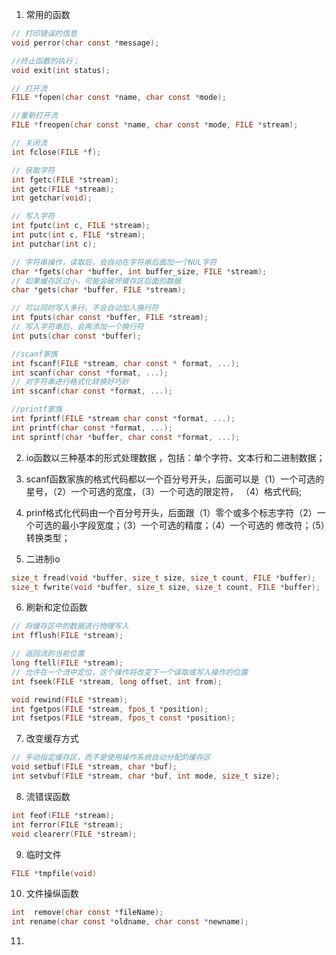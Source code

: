 1. 常用的函数
```c
// 打印错误的信息
void perror(char const *message);

//终止函数的执行；
void exit(int status);

// 打开流
FILE *fopen(char const *name, char const *mode);

//重新打开流
FILE *freopen(char const *name, char const *mode, FILE *stream);

// 关闭流
int fclose(FILE *f);

// 获取字符
int fgetc(FILE *stream);
int getc(FILE *stream);
int getchar(void);

// 写入字符
int fputc(int c, FILE *stream);
int putc(int c, FILE *stream);
int putchar(int c);

// 字符串操作，读取后，会自动在字符串后面加一个NUL字符
char *fgets(char *buffer, int buffer_size, FILE *stream);
// 如果缓存区过小，可能会破坏缓存区后面的数据
char *gets(char *buffer, FILE *stream);

// 可以同时写入多行，不会自动加入换行符
int fputs(char const *buffer, FILE *stream);
// 写入字符串后，会再添加一个换行符
int puts(char const *buffer);

//scanf家族
int fscanf(FILE *stream, char const * format, ...);
int scanf(char const *format, ...);
// 对字符串进行格式化转换好巧妙
int sscanf(char const *format, ...);

//printf家族
int fprintf(FILE *stream char const *format, ...);
int printf(char const *format, ...);
int sprintf(char *buffer, char const *format, ...);
```
2. io函数以三种基本的形式处理数据 ，包括：单个字符、文本行和二进制数据；

3. scanf函数家族的格式代码都以一个百分号开头，后面可以是（1）一个可选的星号，（2）一个可选的宽度，（3）一个可选的限定符，
（4）格式代码;

4. prinf格式化代码由一个百分号开头，后面跟（1）零个或多个标志字符（2）一个可选的最小字段宽度；（3）一个可选的精度；（4）一个可选的
修改符；（5）转换类型；

5. 二进制io
```c
size_t fread(void *buffer, size_t size, size_t count, FILE *buffer);
size_t fwrite(void *buffer, size_t size, size_t count, FILE *buffer);
```

6. 刷新和定位函数
```c
// 将缓存区中的数据进行物理写入
int fflush(FILE *stream);

// 返回流的当前位置
long ftell(FILE *stream);
// 允许在一个流中定位，这个操作将改变下一个读取或写入操作的位置
int fseek(FILE *stream, long offset, int from);

void rewind(FILE *stream);
int fgetpos(FILE *stream, fpos_t *position);
int fsetpos(FILE *stream, fpos_t const *position);
```

7. 改变缓存方式
```c
// 手动指定缓存区，而不是使用操作系统自动分配的缓存区
void setbuf(FILE *stream, char *buf);
int setvbuf(FILE *stream, char *buf, int mode, size_t size);
```

8. 流错误函数
```c
int feof(FILE *stream);
int ferror(FILE *stream);
void clearerr(FILE *stream);
```

9. 临时文件
```c
FILE *tmpfile(void)
```

10. 文件操纵函数
```c
int  remove(char const *fileName);
int rename(char const *oldname, char const *newname);
```

11. 
